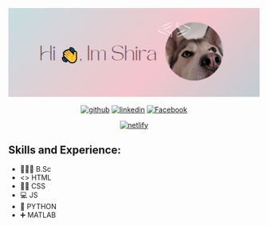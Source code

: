 
<p align="center">
<img src="https://github.com/shira1008/shira1008/blob/main/HI2.png?raw=true"  /> 
</p>

<p align="center">
<a href="https://github.com/shira1008"><img src='https://cdn.jsdelivr.net/npm/simple-icons@3.0.1/icons/github.svg' alt='github' height='40'></a>
 <a href="https://www.linkedin.com/in/shira-shahar-8823b7242/"><img src='https://cdn.jsdelivr.net/npm/simple-icons@3.0.1/icons/linkedin.svg' alt='linkedin' height='40'></a>
  <a href="https://www.facebook.com/shira.shahar/"><img src='https://cdn.jsdelivr.net/npm/simple-icons@3.0.1/icons/facebook.svg' alt='Facebook' height='40'></a>
</p>

<p align="center">
   <a href="https://app.netlify.com/teams/shaharshira1008/overview?_ga=2.65587502.184164055.1662908090-225454543.1658744394"><img src='https://cdn.jsdelivr.net/npm/simple-icons@3.0.1/icons/netlify.svg' alt='netlify' height='40'></a>
</p>



   
 ## Skills and Experience:
  -  👩🏽‍🔬 B.Sc
  -  <> HTML
  -  💅🏽 CSS
  -  💻 JS 
  -  🐍 PYTHON
  -  ➕ MATLAB



 






<!--
**shira1008/shira1008** is a ✨ _special_ ✨ repository because its `README.md` (this file) appears on your GitHub profile.

Here are some ideas to get you started:

- 🔭 I’m currently working on ...
- 🌱 I’m currently learning ...
- 👯 I’m looking to collaborate on ...
- 🤔 I’m looking for help with ...
- 💬 Ask me about ...
- 📫 How to reach me: ...
- 😄 Pronouns: ...
- ⚡ Fun fact: ...

stats:
![Anurag's GitHub stats](https://github-readme-stats.vercel.app/api?username=shira1008&hide=contribs,prs)


lang:
[![Top Langs](https://github-readme-stats.vercel.app/api/top-langs/?username=shira1008)](https://github.com/anuraghazra/github-readme-stats)

pics linkdin etc:
 [<img src='https://cdn.jsdelivr.net/npm/simple-icons@3.0.1/icons/github.svg' alt='github' height='40'>](https://github.com/shira1008) [<img      src='https://cdn.jsdelivr.net/npm/simple-icons@3.0.1/icons/linkedin.svg' alt='linkedin' height='40'>](https://www.linkedin.com/in/shira-shahar-8823b7242/)  [<img src='https://cdn.jsdelivr.net/npm/simple-icons@3.0.1/icons/netlify.svg' alt='netlify' height='40'>](https://app.netlify.com/teams/shaharshira1008/overview?_ga=2.65587502.184164055.1662908090-225454543.1658744394)
-->



